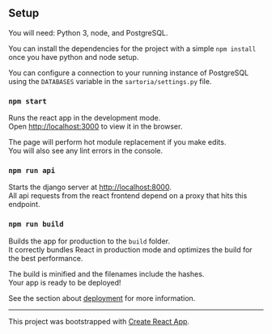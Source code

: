 ## Setup

You will need: Python 3, node, and PostgreSQL.<br>

You can install the dependencies for the project with a simple `npm install` once you have python
and node setup.

You can configure a connection to your running instance of PostgreSQL using the `DATABASES` variable
in the `sartoria/settings.py` file.

### `npm start`

Runs the react app in the development mode.<br>
Open [http://localhost:3000](http://localhost:3000) to view it in the browser.

The page will perform hot module replacement if you make edits.<br>
You will also see any lint errors in the console.

### `npm run api`

Starts the django server at [http://localhost:8000](http://localhost:8000).<br>
All api requests from the react frontend depend on a proxy that hits this endpoint.

### `npm run build`

Builds the app for production to the `build` folder.<br>
It correctly bundles React in production mode and optimizes the build for the best performance.

The build is minified and the filenames include the hashes.<br>
Your app is ready to be deployed!

See the section about [deployment](https://facebook.github.io/create-react-app/docs/deployment) for more information.

---

This project was bootstrapped with [Create React App](https://github.com/facebook/create-react-app).
